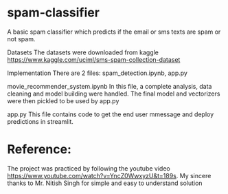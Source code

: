 # spam-classifier

A basic spam classifier which predicts if the email or sms texts are spam or not spam.

Datasets
The datasets were downloaded from kaggle https://www.kaggle.com/uciml/sms-spam-collection-dataset

Implementation
There are 2 files: spam_detection.ipynb, app.py

movie_recommender_system.ipynb
In this file, a complete analysis, data cleaning and model building were handled. The final model and vectorizers were then pickled to be used by app.py


app.py
This file contains code to get the end user mmessage and deploy predictions in streamlit.

# Reference: 
The project was practiced by following the youtube video https://www.youtube.com/watch?v=YncZ0WwxyzU&t=189s. My sincere thanks to Mr. Nitish Singh for simple and easy to understand solution

